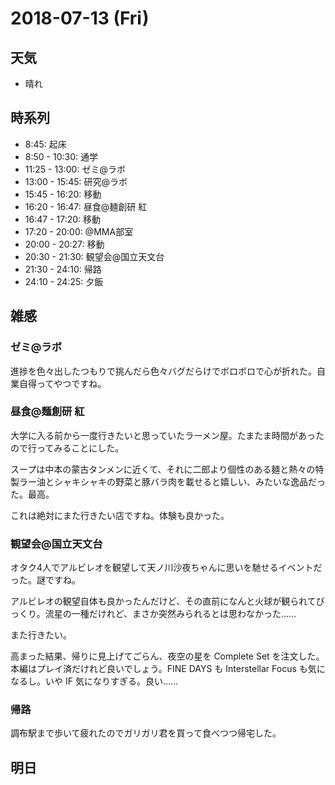 # 2018-07-13 (Fri)

## 天気

- 晴れ

## 時系列

- 8:45: 起床
- 8:50 - 10:30: 通学
- 11:25 - 13:00: ゼミ@ラボ
- 13:00 - 15:45: 研究@ラボ
- 15:45 - 16:20: 移動
- 16:20 - 16:47: 昼食@麺創研 紅
- 16:47 - 17:20: 移動
- 17:20 - 20:00: @MMA部室
- 20:00 - 20:27: 移動
- 20:30 - 21:30: 観望会@国立天文台
- 21:30 - 24:10: 帰路
- 24:10 - 24:25: 夕飯

## 雑感

### ゼミ@ラボ

進捗を色々出したつもりで挑んだら色々バグだらけでボロボロで心が折れた。自業自得ってやつですね。

### 昼食@麺創研 紅

大学に入る前から一度行きたいと思っていたラーメン屋。たまたま時間があったので行ってみることにした。

スープは中本の蒙古タンメンに近くて、それに二郎より個性のある麺と熱々の特製ラー油とシャキシャキの野菜と豚バラ肉を載せると嬉しい、みたいな逸品だった。最高。

これは絶対にまた行きたい店ですね。体験も良かった。

### 観望会@国立天文台

オタク4人でアルビレオを観望して天ノ川沙夜ちゃんに思いを馳せるイベントだった。謎ですね。

アルビレオの観望自体も良かったんだけど、その直前になんと火球が観られてびっくり。流星の一種だけれど、まさか突然みられるとは思わなかった……

また行きたい。

高まった結果、帰りに見上げてごらん、夜空の星を Complete Set を注文した。本編はプレイ済だけれど良いでしょう。FINE DAYS も Interstellar Focus も気になるし。いや IF 気になりすぎる。良い……

### 帰路

調布駅まで歩いて疲れたのでガリガリ君を買って食べつつ帰宅した。

## 明日

